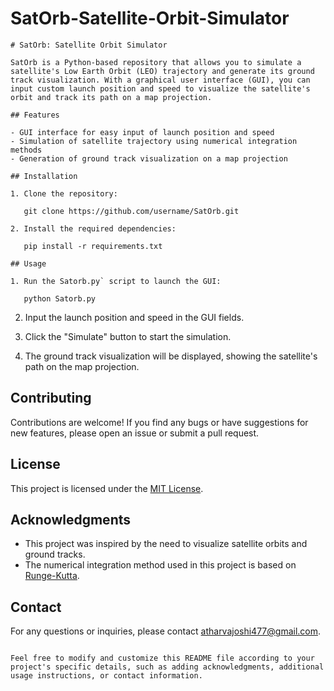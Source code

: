 # SatOrb-Satellite-Orbit-Simulator

```
# SatOrb: Satellite Orbit Simulator

SatOrb is a Python-based repository that allows you to simulate a satellite's Low Earth Orbit (LEO) trajectory and generate its ground track visualization. With a graphical user interface (GUI), you can input custom launch position and speed to visualize the satellite's orbit and track its path on a map projection.

## Features

- GUI interface for easy input of launch position and speed
- Simulation of satellite trajectory using numerical integration methods
- Generation of ground track visualization on a map projection

## Installation

1. Clone the repository:

   git clone https://github.com/username/SatOrb.git

2. Install the required dependencies:

   pip install -r requirements.txt

## Usage

1. Run the Satorb.py` script to launch the GUI:

   python Satorb.py
```

2. Input the launch position and speed in the GUI fields.

3. Click the "Simulate" button to start the simulation.

4. The ground track visualization will be displayed, showing the satellite's path on the map projection.

## Contributing

Contributions are welcome! If you find any bugs or have suggestions for new features, please open an issue or submit a pull request.

## License

This project is licensed under the [MIT License](LICENSE).

## Acknowledgments

- This project was inspired by the need to visualize satellite orbits and ground tracks.
- The numerical integration method used in this project is based on [Runge-Kutta](https://en.wikipedia.org/wiki/Runge%E2%80%93Kutta_methods).

## Contact

For any questions or inquiries, please contact [atharvajoshi477@gmail.com](mailto:atharvajoshi477@gmail.com).
```

Feel free to modify and customize this README file according to your project's specific details, such as adding acknowledgments, additional usage instructions, or contact information.
